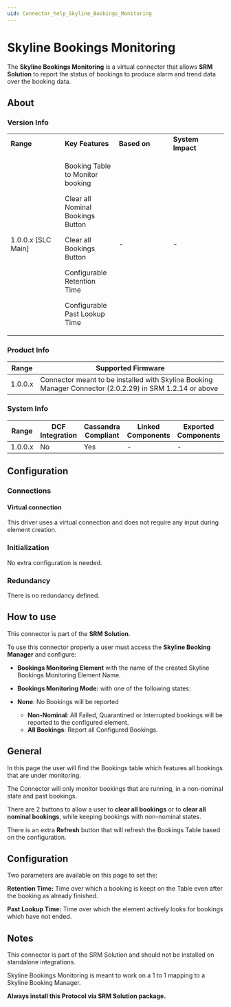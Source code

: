 ```yaml
---
uid: Connector_help_Skyline_Bookings_Monitoring
---
```


# Skyline Bookings Monitoring



The **Skyline Bookings Monitoring** is a virtual connector that allows **SRM Solution** to report the status of bookings to produce alarm and trend data over the booking data.

## About

### Version Info

<table>
<colgroup>
<col style="width: 25%" />
<col style="width: 25%" />
<col style="width: 25%" />
<col style="width: 25%" />
</colgroup>
<tbody>
<tr class="odd">
<td><strong>Range</strong></td>
<td><strong>Key Features</strong></td>
<td><strong>Based on</strong></td>
<td><strong>System Impact</strong></td>
</tr>
<tr class="even">
<td>1.0.0.x [SLC Main]</td>
<td><p>Booking Table to Monitor booking</p>
<p>Clear all Nominal Bookings Button</p>
<p>Clear all Bookings Button</p>
<p>Configurable Retention Time</p>
<p>Configurable Past Lookup Time</p></td>
<td>-</td>
<td>-</td>
</tr>
</tbody>
</table>

### Product Info

| **Range** | **Supported Firmware**                                                                                   |
|-----------|----------------------------------------------------------------------------------------------------------|
| 1.0.0.x   | Connector meant to be installed with Skyline Booking Manager Connector (2.0.2.29) in SRM 1.2.14 or above |

### System Info

| **Range** | **DCF Integration** | **Cassandra Compliant** | **Linked Components** | **Exported Components** |
|-----------|---------------------|-------------------------|-----------------------|-------------------------|
| 1.0.0.x   | No                  | Yes                     | \-                    | \-                      |

## Configuration

### Connections

#### Virtual connection

This driver uses a virtual connection and does not require any input during element creation.

### Initialization

No extra configuration is needed.

### Redundancy

There is no redundancy defined.

## How to use

This connector is part of the **SRM Solution**.

To use this connector properly a user must access the **Skyline Booking Manager** and configure:

- **Bookings Monitoring Element** with the name of the created Skyline Bookings Monitoring Element Name.

- **Bookings Monitoring Mode:** with one of the following states:

- **None**: No Bookings will be reported
  - **Non-Nominal**: All Failed, Quarantined or Interrupted bookings will be reported to the configured element.
  - **All Bookings**: Report all Configured Bookings.

## General

In this page the user will find the Bookings table which features all bookings that are under monitoring.

The Connector will only monitor bookings that are running, in a non-nominal state and past bookings.

There are 2 buttons to allow a user to **clear all bookings** or to **clear all nominal bookings**, while keeping bookings with non-nominal states.

There is an extra **Refresh** button that will refresh the Bookings Table based on the configuration.

## Configuration

Two parameters are available on this page to set the:

**Retention Time:** Time over which a booking is keept on the Table even after the booking as already finished.

**Past Lookup Time:** Time over which the element actively looks for bookings which have not ended.



## Notes

This connector is part of the SRM Solution and should not be installed on standalone integrations.

Skyline Bookings Monitoring is meant to work on a 1 to 1 mapping to a Skyline Booking Manager.

**Always install this Protocol via SRM Solution package.**
